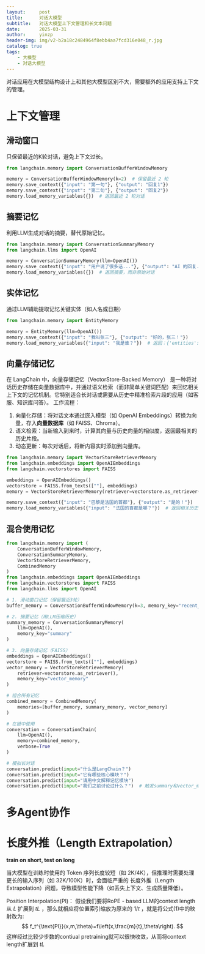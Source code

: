 ```yaml
---
layout:     post
title:      对话大模型
subtitle:   对话大模型上下文管理和长文本问题
date:       2025-03-31
author:     yinzp
header-img: img/v2-b2a18c2484964f8ebb4aa7fcd316e048_r.jpg
catalog: true
tags:
    - 大模型
    - 对话大模型
---
```

对话应用在大模型结构设计上和其他大模型区别不大，需要额外的应用支持上下文的管理。

# 上下文管理
## 滑动窗口
只保留最近的K轮对话，避免上下文过长。
```python
from langchain.memory import ConversationBufferWindowMemory

memory = ConversationBufferWindowMemory(k=2)  # 保留最近 2 轮
memory.save_context({"input": "第一句"}, {"output": "回复1"})
memory.save_context({"input": "第二句"}, {"output": "回复2"})
memory.load_memory_variables({})  # 返回最近 2 轮对话
```
## 摘要记忆
利用LLM生成对话的摘要，替代原始记忆。
```python
from langchain.memory import ConversationSummaryMemory
from langchain.llms import OpenAI

memory = ConversationSummaryMemory(llm=OpenAI())
memory.save_context({"input": "用户说了很多话..."}, {"output": "AI 的回复..."})
memory.load_memory_variables({})  # 返回摘要，而非原始对话
```

## 实体记忆
通过LLM辅助提取记忆关键实体（如人名或日期）
```python
from langchain.memory import EntityMemory

memory = EntityMemory(llm=OpenAI())
memory.save_context({"input": "我叫张三"}, {"output": "好的，张三！"})
memory.load_memory_variables({"input": "我是谁？"})  # 返回：{'entities': {'张三': '用户的名字是张三'}}
```


## 向量存储记忆
在 LangChain 中，向量存储记忆（VectorStore-Backed Memory） 是一种将对话历史存储在向量数据库中，并通过语义检索（而非简单关键词匹配）来回忆相关上下文的记忆机制。它特别适合长对话或需要从历史中精准检索片段的应用（如客服、知识库问答）。
工作流程：
1. 向量化存储：将对话文本通过嵌入模型（如 OpenAI Embeddings）转换为向量，存入**向量数据库**（如 FAISS、Chroma）。
2. 语义检索：当新输入到来时，计算其向量与历史向量的相似度，返回最相关的历史片段。
3. 动态更新：每次对话后，将新内容实时添加到向量库。

```python
from langchain.memory import VectorStoreRetrieverMemory
from langchain.embeddings import OpenAIEmbeddings
from langchain.vectorstores import FAISS

embeddings = OpenAIEmbeddings()
vectorstore = FAISS.from_texts([""], embeddings)
memory = VectorStoreRetrieverMemory(retriever=vectorstore.as_retriever())

memory.save_context({"input": "巴黎是法国的首都"}, {"output": "是的！"})
memory.load_memory_variables({"input": "法国的首都是哪？"})  # 返回相关历史
```

## 混合使用记忆

```python
from langchain.memory import (
    ConversationBufferWindowMemory,
    ConversationSummaryMemory,
    VectorStoreRetrieverMemory,
    CombinedMemory
)
from langchain.embeddings import OpenAIEmbeddings
from langchain.vectorstores import FAISS
from langchain.llms import OpenAI

# 1. 滑动窗口记忆（保留最近3轮）
buffer_memory = ConversationBufferWindowMemory(k=3, memory_key="recent_chat")

# 2. 摘要记忆（用LLM压缩历史）
summary_memory = ConversationSummaryMemory(
    llm=OpenAI(),
    memory_key="summary"
)

# 3. 向量存储记忆（FAISS）
embeddings = OpenAIEmbeddings()
vectorstore = FAISS.from_texts([""], embeddings)
vector_memory = VectorStoreRetrieverMemory(
    retriever=vectorstore.as_retriever(),
    memory_key="vector_memory"
)

# 组合所有记忆
combined_memory = CombinedMemory(
    memories=[buffer_memory, summary_memory, vector_memory]
)

# 在链中使用
conversation = ConversationChain(
    llm=OpenAI(),
    memory=combined_memory,
    verbose=True
)

# 模拟长对话
conversation.predict(input="什么是LangChain？")
conversation.predict(input="它有哪些核心模块？")
conversation.predict(input="请用中文解释记忆模块")
conversation.predict(input="我们之前讨论过什么？")  # 触发summary和vector_memory
```

# 多Agent协作

# 长度外推（Length Extrapolation）
**train on short, test on long**

当大模型在训练时使用的 Token 序列长度较短（如 2K/4K），但推理时需要处理 更长的输入序列（如 32K/100K）时，会面临严重的 长度外推（Length Extrapolation）问题，导致模型性能下降（如丢失上下文、生成质量降低）。


Position Interpolation(PI)：
假设我们要将RoPE - based LLM的context length从 $L$ 扩展到 $tL$ ，那么就相应将位置索引缩放为原来的 $1/t$ ，就是将公式(1)中的映射改为:
$$
f_t^{\text{PI}}(x,m,\theta)=f\left(x,\frac{m}{t},\theta\right).
$$
这样经过比较少步数的contiual pretraining就可以很快收敛，从而将context length扩展到 $tL$
